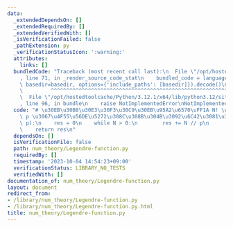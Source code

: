 ```yaml
---
data:
  _extendedDependsOn: []
  _extendedRequiredBy: []
  _extendedVerifiedWith: []
  _isVerificationFailed: false
  _pathExtension: py
  _verificationStatusIcon: ':warning:'
  attributes:
    links: []
  bundledCode: "Traceback (most recent call last):\n  File \"/opt/hostedtoolcache/Python/3.12.1/x64/lib/python3.12/site-packages/onlinejudge_verify/documentation/build.py\"\
    , line 71, in _render_source_code_stat\n    bundled_code = language.bundle(stat.path,\
    \ basedir=basedir, options={'include_paths': [basedir]}).decode()\n          \
    \         ^^^^^^^^^^^^^^^^^^^^^^^^^^^^^^^^^^^^^^^^^^^^^^^^^^^^^^^^^^^^^^^^^^^^^^^^^^^^^^^^^\n\
    \  File \"/opt/hostedtoolcache/Python/3.12.1/x64/lib/python3.12/site-packages/onlinejudge_verify/languages/python.py\"\
    , line 96, in bundle\n    raise NotImplementedError\nNotImplementedError\n"
  code: "# \u30EB\u30B8\u30E3\u30F3\u30C9\u30EB\u95A2\u6570\uFF1A N! \u304C\u7D20\u6570\
    \ p \u3067\u4F55\u56DE\u5272\u308C\u308B\u304B\u3092\u6C42\u3081\u308B\ndef legendre(N,\
    \ p):\n    res = 0\n    while N > 0:\n        res += N // p\n        N //= p\n\
    \    return res\n"
  dependsOn: []
  isVerificationFile: false
  path: num_theory/Legendre-function.py
  requiredBy: []
  timestamp: '2023-10-04 14:54:23+09:00'
  verificationStatus: LIBRARY_NO_TESTS
  verifiedWith: []
documentation_of: num_theory/Legendre-function.py
layout: document
redirect_from:
- /library/num_theory/Legendre-function.py
- /library/num_theory/Legendre-function.py.html
title: num_theory/Legendre-function.py
---
```

